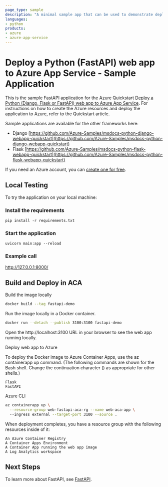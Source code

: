 ```yaml
---
page_type: sample
description: "A minimal sample app that can be used to demonstrate deploying FastAPI apps to Azure App Service."
languages:
- python
products:
- azure
- azure-app-service
---
```


# Deploy a Python (FastAPI) web app to Azure App Service - Sample Application

This is the sample FastAPI application for the Azure Quickstart [Deploy a Python (Django, Flask or FastAPI) web app to Azure App Service](https://docs.microsoft.com/en-us/azure/app-service/quickstart-python). For instructions on how to create the Azure resources and deploy the application to Azure, refer to the Quickstart article.

Sample applications are available for the other frameworks here:
- Django [https://github.com/Azure-Samples/msdocs-python-django-webapp-quickstart](https://github.com/Azure-Samples/msdocs-python-django-webapp-quickstart)
- Flask [https://github.com/Azure-Samples/msdocs-python-flask-webapp-quickstart](https://github.com/Azure-Samples/msdocs-python-flask-webapp-quickstart)

If you need an Azure account, you can [create one for free](https://azure.microsoft.com/en-us/free/).

## Local Testing

To try the application on your local machine:

### Install the requirements

`pip install -r requirements.txt`

### Start the application

`uvicorn main:app --reload`

### Example call

http://127.0.0.1:8000/

## Build and Deploy in ACA
Build the image locally
```bash
docker build --tag fastapi-demo
```

Run the image locally in a Docker container.
```bash
docker run --detach --publish 3100:3100 fastapi-demo
```

Open the http://localhost:3100 URL in your browser to see the web app running locally.

Deploy web app to Azure

To deploy the Docker image to Azure Container Apps, use the az containerapp up command. (The following commands are shown for the Bash shell. Change the continuation character (\) as appropriate for other shells.)

    Flask
    FastAPI

Azure CLI
```bash
az containerapp up \
  --resource-group web-fastapi-aca-rg --name web-aca-app \ 
  --ingress external --target-port 3100 --source .
```

When deployment completes, you have a resource group with the following resources inside of it:

    An Azure Container Registry
    A Container Apps Environment
    A Container App running the web app image
    A Log Analytics workspace

## Next Steps

To learn more about FastAPI, see [FastAPI](https://fastapi.tiangolo.com/).
